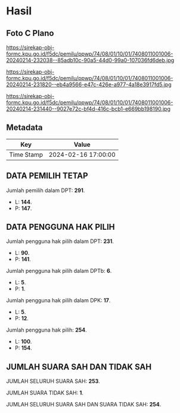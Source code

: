 # Hasil

## Foto C Plano

https://sirekap-obj-formc.kpu.go.id/f5dc/pemilu/ppwp/74/08/01/10/01/7408011001006-20240214-232038--85adb10c-90a5-44d0-99a0-107036fd6deb.jpg

https://sirekap-obj-formc.kpu.go.id/f5dc/pemilu/ppwp/74/08/01/10/01/7408011001006-20240214-231820--eb4a9566-e47c-426e-a977-4a18e3917fd5.jpg

https://sirekap-obj-formc.kpu.go.id/f5dc/pemilu/ppwp/74/08/01/10/01/7408011001006-20240214-231440--9027e72c-bf4d-416c-bcb1-e669bb198190.jpg


## Metadata

| Key        | Value               |
| ---------- | ------------------- |
| Time Stamp | 2024-02-16 17:00:00 |


## DATA PEMILIH TETAP

Jumlah pemilih dalam DPT: **291**.
 * L: **144**.
 * P: **147**.

## DATA PENGGUNA HAK PILIH

Jumlah pengguna hak pilih dalam DPT: **231**.
 * L: **90**.
 * P: **141**.

Jumlah pengguna hak pilih dalam DPTb: **6**.
 * L: **5**.
 * P: **1**.

Jumlah pengguna hak pilih dalam DPK: **17**.
 * L: **5**.
 * P: **12**.

Jumlah pengguna hak pilih: **254**.
 * L: **100**.
 * P: **154**.

## JUMLAH SUARA SAH DAN TIDAK SAH

JUMLAH SELURUH SUARA SAH: **253**.

JUMLAH SUARA TIDAK SAH: **1**.

JUMLAH SELURUH SUARA SAH DAN SUARA TIDAK SAH: **254**.



